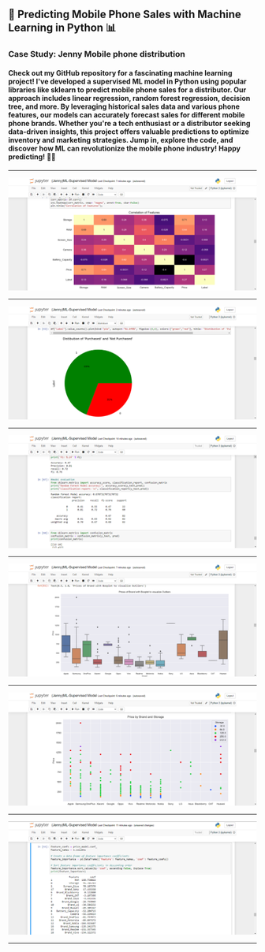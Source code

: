 ## 📱 Predicting Mobile Phone Sales with Machine Learning in Python 📊
### Case Study: Jenny Mobile phone distribution 
#### Check out my GitHub repository for a fascinating machine learning project! I've developed a supervised ML model in Python using popular libraries like sklearn to predict mobile phone sales for a distributor. Our approach includes linear regression, random forest regression, decision tree, and more. By leveraging historical sales data and various phone features, our models can accurately forecast sales for different mobile phone brands. Whether you're a tech enthusiast or a distributor seeking data-driven insights, this project offers valuable predictions to optimize inventory and marketing strategies. Jump in, explore the code, and discover how ML can revolutionize the mobile phone industry! Happy predicting! 🚀🔮

<hr>

![My Image](assets/img5.png)

<hr>

![My Image](assets/img1.png)

<hr>

![My Image](assets/img9.png)

<hr>


![My Image](assets/img4.png)

<hr>

![My Image](assets/img3.png)

<hr>

![My Image](assets/img7.png)

<hr>

<br>

<br>

<br>
